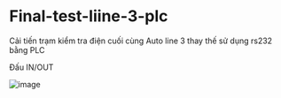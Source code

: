 # Final-test-liine-3-plc
Cải tiến trạm kiểm tra điện cuối cùng Auto line 3 thay thế sử dụng rs232 bằng PLC


Đấu IN/OUT 


![image](https://user-images.githubusercontent.com/65277610/199868571-231743d6-d3d0-4daf-9a77-292405f24934.png)

